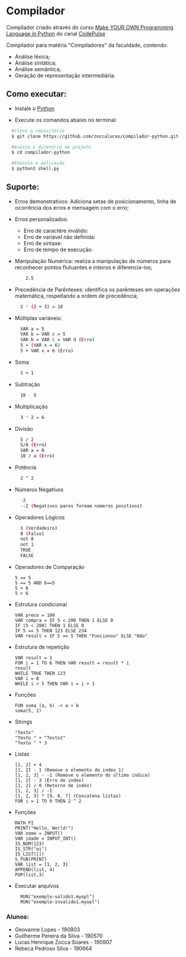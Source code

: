 # Compilador

Compilador criado através do curso [Make YOUR OWN Programming Language in Python](https://www.youtube.com/watch?v=Eythq9848Fg&list=PLZQftyCk7_SdoVexSmwy_tBgs7P0b97yD) do canal [CodePulse](https://www.youtube.com/@CodePulse)

Compilador para matéria "Compiladores" da faculdade, contendo:

- Análise léxica;
- Análise sintática;
- Análise semântica;
- Geração de representação intermediária.

## Como executar:

-  Instale o [Python](https://www.python.org/)

-  Execute os comandos abaixo no terminal:

```bash
  #Clona o repositório
  $ git clone https://github.com/zoccalucas/compilador-python.git

  #Acessa o diretório do projeto
  $ cd compilador-python

  #Executa a aplicação
  $ python3 shell.py
```

## Suporte:
  - Erros demonstrativos: Adiciona setas de posicionamento, linha de ocorrência dos erros e mensagem com o erro;
  - Erros personalizados: 
    - Erro de caractére inválido:
    - Erro de variável não definida:
    - Erro de sintaxe:
    - Erro de tempo de execução:
  - Manipulação Numérica: realiza a manipulação de números para reconhecer pontos flutuantes e inteiros e diferencia-los;
    ```bash
        2.5
    ```
  - Precedência de Parênteses: identifica os parênteses em operações matemática, respeitando a ordem de precedência;
    ```bash
      2 * (2 + 3) = 10
    ```
  
  - Múltiplas variáveis: 
    ```bash
      VAR a = 5
      VAR b = VAR c = 5
      VAR b = VAR c = VAR d (Erro)
      5 + (VAR x = 6)
      5 + VAR x = 6 (Erro)
    ```

  - Soma
    ```bash
      1 + 1 
    ``` 
  - Subtração
    ```bash
      10 - 5
    ```
  - Multiplicação
    ```bash
      3 * 2 = 6
    ```
  - Divisão
    ```bash
      5 / 2
      5/0 (Erro)
      VAR a = 0
      10 / a (Erro)
    ```

  - Potência
    ```bash
      2 ^ 2
    ```

  - Números Negativos
    ```bash
      -2
      --2 (Negativos pares formam números positivos)
    ```
  - Operadores Lógicos 
    ```bash
      1 (Verdadeiro)
      0 (Falso)
      not 0
      not 1
      TRUE
      FALSE
    ```
  - Operadores de Comparação
    ```
    5 == 5
    5 == 5 AND 6==5
    5 < 6
    5 > 6
    ```
  - Estrutura condicional 
    ```
    VAR preco = 100
    VAR compra = IF 5 < 200 THEN 1 ELSE 0
    IF (5 < 200) THEN 1 ELSE 0
    IF 5 == 5 THEN 123 ELSE 234
    VAR result = IF 5 == 5 THEN "Funcionou" ELSE "Não"
    ```

  - Estrutura de repetição
    ```
    VAR result = 1
    FOR i = 1 TO 6 THEN VAR result = result * i
    result
    WHILE TRUE THEN 123 
    VAR i = 0
    WHILE i < 5 THEN VAR i = i + 1
    ```

  - Funções
    ```
    FUN soma (a, b) -> a + b
    soma(5, 2)   
    ```

  - Strings
    ```
    "Texto" 
    "Texto " + "Texto2"
    "Texto " * 3
    ```

  - Listas
    ```
    [1, 2] + 4
    [1, 2] - 1 (Remove o elemento do index 1)
    [1, 2, 3] - -1 (Remove o elemento do último índice)
    [1, 2] - 3 (Erro de index)
    [1, 2] / 0 (Retorno de index)
    [1, 2, 3] / -1
    [1, 2, 3] * [9, 8, 7] (Concatena listas)
    FOR i = 1 TO 9 THEN 2 ^ 2
    ```

  - Funções 
    ```
    MATH_PI
    PRINT("Hello, World!")
    VAR nome = INPUT()
    VAR idade = INPUT_INT()
    IS_NUM(123)
    IS_STR("oi")
    IS_LIST([])
    S_FUN(PRINT)
    VAR list = [1, 2, 3]
    APPEND(list, 4)
    POP(list,3)
    ```

  - Executar arquivos
    ```
      RUN("exemplo-valido1.myopl")
      RUN("exemplo-invalido1.myopl")
    ```

### Alunos:

- Geovanne Lopes - 190803
- Guilherme Pereira da Silva - 190570
- Lucas Henrique Zocca Soares - 190907
- Rebeca Pedroso Silva - 190664
